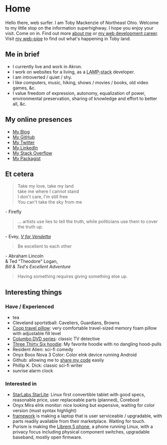 Home
=====

Hello there, web surfer.  I am Toby Mackenzie of Northeast Ohio.  Welcome to my little stop on the information superhighway.  I hope you enjoy your visit.  Come on in.  Find out more [about me](/about) or [my web development career](/web-dev).  Visit [my web-pipe](/blog) to find out what's happening in Toby land.

Me in brief
-----------

- I currently live and work in Akron.
- I work on websites for a living, as a <abbr title="Linux Apache MySQL PHP HTML CSS JS">LAMP-stack</abbr> developer.
- I am introverted / quiet / shy.
- I like computers, music, hiking, shows / movies / books, old video games, &c.
- I value freedom of expression, autonomy, equalization of power, environmental preservation, sharing of knowledge and effort to better all, &c.

My online presences
-------------------------

<ul class="presences">
	<li class="presence"><a class="presenceAction-writings" href="/blog/"><span>My Blog</span></a></li>
	<li class="presence"><a class="presenceAction-github" rel="me" href="https://github.com/tobymackenzie"><span>My GitHub</span></a></li>
	<li class="presence"><a class="presenceAction-twitter" rel="me" href="https://twitter.com/macybot"><span>My Twitter</span></a></li>
	<li class="presence"><a class="presenceAction-linkedin" rel="me" href="http://www.linkedin.com/in/tobymackenzie"><span>My LinkedIn</span></a></li>
	<!--<li class="presence"><a class="presenceAction-delicious" rel="me" href="https://del.icio.us/cosmicosmo"><span>My Delicious</span></a></li>-->
	<li class="presence"><a class="presenceAction-stackoverflow" rel="me" href="http://stackoverflow.com/users/1139122/tobymackenzie"><span>My Stack Overflow</span></a></li>
	<li class="presence"><a class="presenceAction-packagist" rel="me" href="https://packagist.org/users/tobymackenzie/"><span>My Packagist</span></a></li>
</ul>

Et cetera
---------

<blockquote>Take my love, take my land<br />
take me where I cannot stand<br />
I don't care, I'm still free<br />
You can't take the sky from me
</blockquote>
<div class="attribution">- Firefly</div>

<blockquote>… artists use lies to tell the truth, while politicians use them to cover the truth up.</blockquote>
<div class="attribution">- Evey, <a href="https://www.imdb.com/title/tt0434409/"><i>V for Vendetta</i></a></div>


<blockquote>Be excellent to each other</blockquote>
<div class="attribution">- Abraham Lincoln<br /> &amp; Ted "Theodore" Logan,<br /> <i>Bill &amp; Ted's Excellent Adventure</i></div>

<blockquote>Having something requires giving something else up.</blockquote>

Interesting things
------------------

### Have / Experienced

- tea
- Cleveland sportstball: Caveliers, Guardians, Browns
- [Coop travel pillow](https://smile.amazon.com/gp/product/B015D8XIDY/ref=ppx_yo_dt_b_asin_title_o07_s00?ie=UTF8&psc=1): very comfortable travel-sized memory foam pillow with adjustable fill level
- [Columbo DVD series](https://smile.amazon.com/gp/product/B07B64Z7HQ/ref=ppx_yo_dt_b_asin_title_o07_s01?ie=UTF8&psc=1): classic TV detective
- [Three Thirty Six hoodie](https://smile.amazon.com/gp/product/B07J59FFXC/ref=ppx_yo_dt_b_asin_title_o07_s00?ie=UTF8&psc=1): My favorite hoodie with no dangling hood-pulls
- Resident Alien: sci-fi comedy
- Onyx Boox Nova 3 Color: Color eInk device running Android
- Github: allowing me to [share my code](https://github.com/tobymackenzie?tab=repositories) easily
- Phillip K. Dick: classic sci-fi writer
- sunrise alarm clock

### Interested in

- [StarLabs StarLite](https://us.starlabs.systems/pages/starlite): Linux first convertible tablet with good specs, reasonable price, user replaceable parts (planned), Coreboot
- Onyx Mira eInk monitor: nice looking but expensive, waiting for color version (must syntax highlight)
- [framework](https://frame.work/) is making a laptop that is user serviceable / upgradable, with parts readily available from their marketplace.  Waiting for touch.
- Purism is making the [Librem 5 phone](https://puri.sm/products/librem-5-usa/), a phone running Linux, with a privacy focus including physical component switches, upgradable baseband, mostly open firmware.

